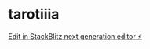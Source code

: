 # tarotiiia

[Edit in StackBlitz next generation editor ⚡️](https://stackblitz.com/~/github.com/Angel-ddc/tarotiiia)